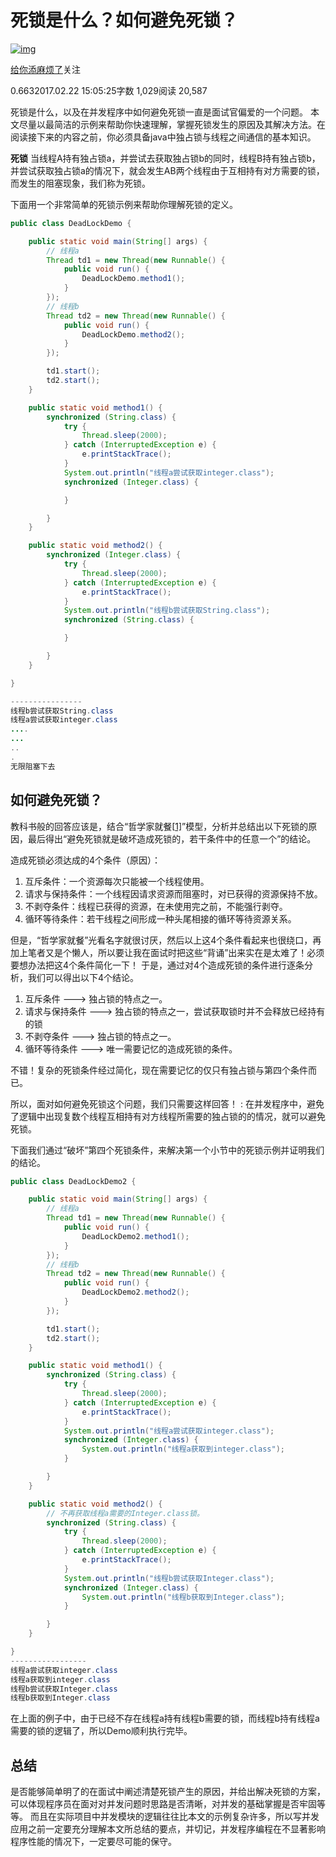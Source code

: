 # 死锁是什么？如何避免死锁？

[![img](https://cdn2.jianshu.io/assets/default_avatar/14-0651acff782e7a18653d7530d6b27661.jpg)](https://www.jianshu.com/u/10ae2ecaebd1)

[给你添麻烦了](https://www.jianshu.com/u/10ae2ecaebd1)关注

0.6632017.02.22 15:05:25字数 1,029阅读 20,587

死锁是什么，以及在并发程序中如何避免死锁一直是面试官偏爱的一个问题。
本文尽量以最简洁的示例来帮助你快速理解，掌握死锁发生的原因及其解决方法。在阅读接下来的内容之前，你必须具备java中独占锁与线程之间通信的基本知识。

**死锁**
当线程A持有独占锁a，并尝试去获取独占锁b的同时，线程B持有独占锁b，并尝试获取独占锁a的情况下，就会发生AB两个线程由于互相持有对方需要的锁，而发生的阻塞现象，我们称为死锁。

下面用一个非常简单的死锁示例来帮助你理解死锁的定义。



```java
public class DeadLockDemo {

    public static void main(String[] args) {
        // 线程a
        Thread td1 = new Thread(new Runnable() {
            public void run() {
                DeadLockDemo.method1();
            }
        });
        // 线程b
        Thread td2 = new Thread(new Runnable() {
            public void run() {
                DeadLockDemo.method2();
            }
        });

        td1.start();
        td2.start();
    }

    public static void method1() {
        synchronized (String.class) {
            try {
                Thread.sleep(2000);
            } catch (InterruptedException e) {
                e.printStackTrace();
            }
            System.out.println("线程a尝试获取integer.class");
            synchronized (Integer.class) {

            }

        }
    }

    public static void method2() {
        synchronized (Integer.class) {
            try {
                Thread.sleep(2000);
            } catch (InterruptedException e) {
                e.printStackTrace();
            }
            System.out.println("线程b尝试获取String.class");
            synchronized (String.class) {

            }

        }
    }

}

----------------
线程b尝试获取String.class
线程a尝试获取integer.class
....
...
..
.
无限阻塞下去
```

## 如何避免死锁？

教科书般的回答应该是，结合“哲学家就餐[[1\]](https://www.jianshu.com/p/44125bb12ebf#fn1)”模型，分析并总结出以下死锁的原因，最后得出“避免死锁就是破坏造成死锁的，若干条件中的任意一个”的结论。

造成死锁必须达成的4个条件（原因）：

1. 互斥条件：一个资源每次只能被一个线程使用。
2. 请求与保持条件：一个线程因请求资源而阻塞时，对已获得的资源保持不放。
3. 不剥夺条件：线程已获得的资源，在未使用完之前，不能强行剥夺。
4. 循环等待条件：若干线程之间形成一种头尾相接的循环等待资源关系。

但是，“哲学家就餐”光看名字就很讨厌，然后以上这4个条件看起来也很绕口，再加上笔者又是个懒人，所以要让我在面试时把这些“背诵”出来实在是太难了！必须要想办法把这4个条件简化一下！
于是，通过对4个造成死锁的条件进行逐条分析，我们可以得出以下4个结论。

1. 互斥条件 ---> 独占锁的特点之一。
2. 请求与保持条件 ---> 独占锁的特点之一，尝试获取锁时并不会释放已经持有的锁
3. 不剥夺条件 ---> 独占锁的特点之一。
4. 循环等待条件 ---> 唯一需要记忆的造成死锁的条件。

不错！复杂的死锁条件经过简化，现在需要记忆的仅只有独占锁与第四个条件而已。

所以，面对如何避免死锁这个问题，我们只需要这样回答！
: 在并发程序中，避免了逻辑中出现复数个线程互相持有对方线程所需要的独占锁的的情况，就可以避免死锁。

下面我们通过“破坏”第四个死锁条件，来解决第一个小节中的死锁示例并证明我们的结论。



```java
public class DeadLockDemo2 {

    public static void main(String[] args) {
        // 线程a
        Thread td1 = new Thread(new Runnable() {
            public void run() {
                DeadLockDemo2.method1();
            }
        });
        // 线程b
        Thread td2 = new Thread(new Runnable() {
            public void run() {
                DeadLockDemo2.method2();
            }
        });

        td1.start();
        td2.start();
    }

    public static void method1() {
        synchronized (String.class) {
            try {
                Thread.sleep(2000);
            } catch (InterruptedException e) {
                e.printStackTrace();
            }
            System.out.println("线程a尝试获取integer.class");
            synchronized (Integer.class) {
                System.out.println("线程a获取到integer.class");
            }

        }
    }

    public static void method2() {
        // 不再获取线程a需要的Integer.class锁。
        synchronized (String.class) {
            try {
                Thread.sleep(2000);
            } catch (InterruptedException e) {
                e.printStackTrace();
            }
            System.out.println("线程b尝试获取Integer.class");
            synchronized (Integer.class) {
                System.out.println("线程b获取到Integer.class");
            }

        }
    }

}
-----------------
线程a尝试获取integer.class
线程a获取到integer.class
线程b尝试获取Integer.class
线程b获取到Integer.class
```

在上面的例子中，由于已经不存在线程a持有线程b需要的锁，而线程b持有线程a需要的锁的逻辑了，所以Demo顺利执行完毕。

## 总结

是否能够简单明了的在面试中阐述清楚死锁产生的原因，并给出解决死锁的方案，可以体现程序员在面对对并发问题时思路是否清晰，对并发的基础掌握是否牢固等等。
而且在实际项目中并发模块的逻辑往往比本文的示例复杂许多，所以写并发应用之前一定要充分理解本文所总结的要点，并切记，并发程序编程在不显著影响程序性能的情况下，一定要尽可能的保守。